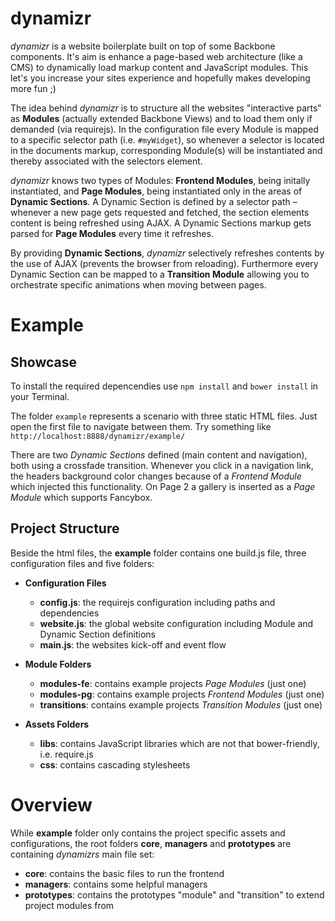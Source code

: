 # dynamizr

*dynamizr* is a website boilerplate built on top of some Backbone components. It's aim is enhance a page-based web architecture (like a CMS) to dynamically load markup content and JavaScript modules. This let's you increase your sites experience and hopefully makes developing more fun ;)

The idea behind *dynamizr* is to structure all the websites "interactive parts" as __Modules__ (actually extended Backbone Views) and to load them only if demanded (via requirejs). In the configuration file every Module is mapped to a specific selector path (i.e. `#myWidget`), so whenever a selector is located in the documents markup, corresponding Module(s) will be instantiated and thereby associated with the selectors element.

*dynamizr* knows two types of Modules: __Frontend Modules__, being initally instantiated, and __Page Modules__, being instantiated only in the areas of __Dynamic Sections__. A Dynamic Section is defined by a selector path – whenever a new page gets requested and fetched, the section elements content is being refreshed using AJAX. A Dynamic Sections markup gets parsed for __Page Modules__ every time it refreshes.

By providing __Dynamic Sections__, *dynamizr* selectively refreshes contents by the use of AJAX (prevents the browser from reloading). Furthermore every Dynamic Section can be mapped to a __Transition Module__ allowing you to orchestrate specific animations when moving between pages.     

# Example

## Showcase

To install the required depencendies use `npm install` and `bower install` in your Terminal.

The folder `example` represents a scenario with three static HTML files. Just open the first file to navigate between them. Try something like `http://localhost:8888/dynamizr/example/`

There are two *Dynamic Sections* defined (main content and navigation), both using a crossfade transition. Whenever you click in a navigation link, the headers background color changes because of a *Frontend Module* which injected this functionality. On Page 2 a gallery is inserted as a *Page Module* which supports Fancybox.

## Project Structure

Beside the html files, the __example__ folder contains one build.js file, three configuration files and five folders:

- __Configuration Files__
    - __config.js__: the requirejs configuration including paths and dependencies
    - __website.js__: the global website configuration including Module and Dynamic Section definitions
    - __main.js__: the websites kick-off and event flow

- __Module Folders__
    - __modules-fe__: contains example projects *Page Modules* (just one)
    - __modules-pg__: contains example projects *Frontend Modules* (just one)
    - __transitions__: contains example projects *Transition Modules* (just one)

- __Assets Folders__
    - __libs__: contains JavaScript libraries which are not that bower-friendly, i.e. require.js
    - __css__: contains cascading stylesheets

# Overview

While __example__ folder only contains the project specific assets and configurations, the root folders __core__, __managers__ and __prototypes__ are containing *dynamizrs* main file set:

 - __core__: contains the basic files to run the frontend
 - __managers__: contains some helpful managers
 - __prototypes__: contains the prototypes "module" and "transition" to extend project modules from

